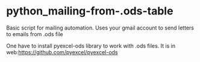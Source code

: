 # python_mailing-from-.ods-table
Basic script for mailing automation. Uses your gmail account to send letters to emails from .ods file

One have to install pyexcel-ods library to work with .ods files. It is in web:https://github.com/pyexcel/pyexcel-ods
